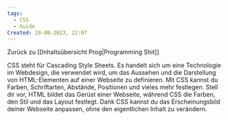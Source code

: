 ```yaml
---
tags:
  - CSS
  - Guide
Created: 29-08-2023, 22:07
---
```

Zurück zu [[Inhaltsübersicht Prog|Programming Shit]]

CSS steht für Cascading Style Sheets.
Es handelt sich um eine Technologie im Webdesign, die verwendet wird, um das Aussehen und die Darstellung von HTML-Elementen auf einer Webseite zu definieren.
Mit CSS kannst du Farben, Schriftarten, Abstände, Positionen und vieles mehr festlegen. Stell dir vor, HTML bildet das Gerüst einer Webseite, während CSS die Farben, den Stil und das Layout festlegt. Dank CSS kannst du das Erscheinungsbild deiner Webseite anpassen, ohne den eigentlichen Inhalt zu verändern.
